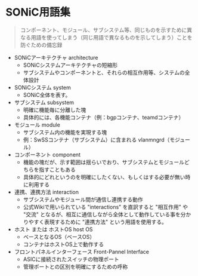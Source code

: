 # SONiC用語集

> コンポーネント、モジュール、サブシステム等、同じものを示すために異なる用語を使ってしまう（同じ用語で異なるものを示してしまう）ことを防ぐための備忘録

- SONiCアーキテクチャ architecture
  - SONiCシステムアーキテクチャの短縮形
  - サブシステムやコンポーネントと、それらの相互作用等、システムの全体設計
- SONiCシステム system
  - SONiC全体を表す。
- サブシステム subsystem
  - 明確に機能毎に分離した塊
  - 具体的には、各機能コンテナ（例：bgpコンテナ、teamdコンテナ）
- モジュール module
  - サブシステム内の機能を実現する塊
  - 例：SwSSコンテナ（サブシステム）に含まれる vlanmngrd（モジュール）
- コンポーネント component
  - 機能の塊だが、示す範囲は揺らいでおり、サブシステムとモジュールどちらを指すこともある
  - 具体的にどれというのを明確にしたくない、もしくはする必要が無い時に利用する
- 連携、連携方法 interaction
  - サブシステムやモジュール間が通信し連携する動作
  - 公式Wikiで用いられている "interactions" を直訳すると "相互作用" や "交流" となるが、相互に通信しながら全体として動作している事を分かりやすく表現するために "連携方法" という用語を使用する。
- ホスト または ホストOS host OS
  - ベースとなるOS（ベースOS）
  - コンテナはホストOS上で動作する
- フロントパネルインターフェース Front-Pannel Interface
  - ASICに接続されたスイッチの物理ポート
  - 管理ポートとの区別を明確にするための呼称
